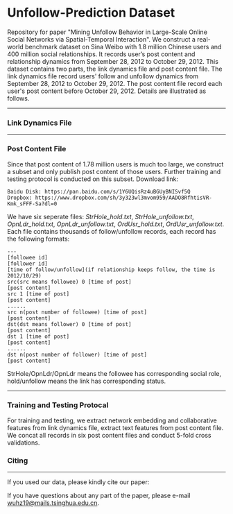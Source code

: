 # Unfollow-Prediction Dataset
Repository for paper "Mining Unfollow Behavior in Large-Scale Online Social Networks via Spatial-Temporal Interaction".
We construct a real-world benchmark dataset on Sina Weibo with 1.8 million Chinese users and 400 million social relationships. It records user’s post content and relationship dynamics from September 28, 2012 to October 29, 2012.
This dataset contains two parts, the link dynamics file and post content file. The link dynamics file record users' follow and unfollow dynamics from September 28, 2012 to October 29, 2012. The post content file record each user's post content before October 29, 2012. Details are illustrated as follows.

------
### Link Dynamics File

------
### Post Content File
Since that post content of 1.78 million users is much too large, we construct a subset and only publish post content of those users. Further training and testing protocol is conducted on this subset.
Download link:
```
Baidu Disk: https://pan.baidu.com/s/1Y6UQisRz4uBGUyBNISvf5Q
Dropbox: https://www.dropbox.com/sh/3y323wl3mvom959/AADO8RfhtisVR-Kmk_sFFF-Sa?dl=0
```
We have six seperate files: *StrHole_hold.txt*, *StrHole_unfollow.txt*, *OpnLdr_hold.txt*, *OpnLdr_unfollow.txt*, *OrdUsr_hold.txt*, *OrdUsr_unfollow.txt*. Each file contains thousands of follow/unfollow records, each record has the following formats:
```
---
[followee id]
[follower id]
[time of follow/unfollow](if relationship keeps follow, the time is 2012/10/29)
src(src means followee) 0 [time of post]
[post content]
src 1 [time of post]
[post content]
......
src n(post number of followee) [time of post]
[post content]
dst(dst means follower) 0 [time of post]
[post content]
dst 1 [time of post]
[post content]
......
dst n(post number of follower) [time of post]
[post content]
```
StrHole/OpnLdr/OpnLdr means the followee has corresponding social role, hold/unfollow means the link has corresponding status.

------
### Training and Testing Protocal
For training and testing, we extract network embedding and collaborative features from link dynamics file, extract text features from post content file. We concat all records in six post content files and conduct 5-fold cross validations.

### Citing
------
If you used our data, please kindly cite our paper:

If you have questions about any part of the paper, please e-mail wuhz19@mails.tsinghua.edu.cn.

